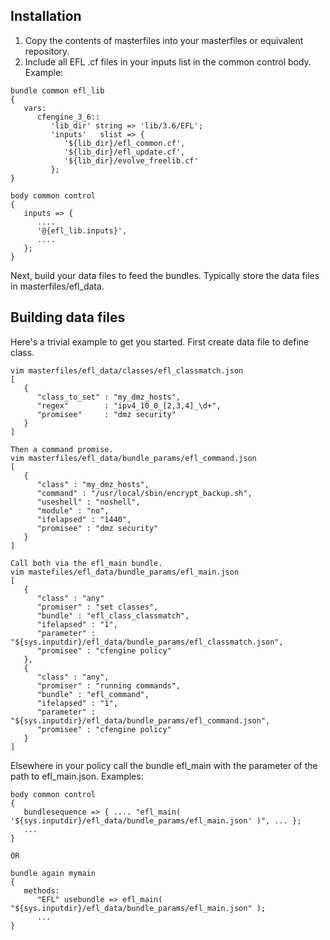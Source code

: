 ## Installation

1. Copy the contents of masterfiles into your masterfiles or equivalent repository.
1. Include all EFL .cf files in your inputs list in the common control body. Example:

```
bundle common efl_lib
{
   vars:
      cfengine_3_6::
         'lib_dir' string => 'lib/3.6/EFL';
         'inputs'   slist => {
            '${lib_dir}/efl_common.cf',
            '${lib_dir}/efl_update.cf',
            '${lib_dir}/evolve_freelib.cf'
         };
}

body common control
{
   inputs => {
      ....
      '@{efl_lib.inputs}',
      ....
   };
}
```
Next, build your data files to feed the bundles. Typically store the data files in masterfiles/efl_data.

## Building data files

Here's a trivial example to get you started.  First create data file to define class.
```
vim masterfiles/efl_data/classes/efl_classmatch.json
[
   {
      "class_to_set" : "my_dmz_hosts",
      "regex"        : "ipv4_10_0_[2,3,4]_\d+",
      "promisee"     : "dmz security"
   }
]

Then a command promise.
vim masterfiles/efl_data/bundle_params/efl_command.json
[
   {
      "class" : "my_dmz_hosts",
      "command" : "/usr/local/sbin/encrypt_backup.sh",
      "useshell" : "noshell",
      "module" : "no",
      "ifelapsed" : "1440",
      "promisee" : "dmz security"
   }
]

Call both via the efl_main bundle.
vim mastefiles/efl_data/bundle_params/efl_main.json
[
   {
      "class" : "any"
      "promiser" : "set classes",
      "bundle" : "efl_class_classmatch",
      "ifelapsed" : "1",
      "parameter" : "${sys.inputdir}/efl_data/bundle_params/efl_classmatch.json",
      "promisee" : "cfengine policy"
   },
   {
      "class" : "any",
      "promiser" : "running commands",
      "bundle" : "efl_command",
      "ifelapsed" : "1",
      "parameter" : "${sys.inputdir}/efl_data/bundle_params/efl_command.json",
      "promisee" : "cfengine policy"
   }
]
```

Elsewhere in your policy call the bundle efl_main with the parameter of the path to efl_main.json. Examples:

```
body common control
{
   bundlesequence => { .... "efl_main( '${sys.inputdir}/efl_data/bundle_params/efl_main.json' )", ... };
   ...
}

OR

bundle again mymain
{
   methods:
      "EFL" usebundle => efl_main( "${sys.inputdir}/efl_data/bundle_params/efl_main.json" );
      ...
}
```

